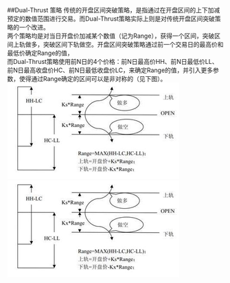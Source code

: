 ##Dual-Thrust 策略
传统的开盘区间突破策略，是指通过在开盘区间的上下加减预定的数值范围进行交易。而Dual-Thrust策略实际上则是对传统开盘区间突破策略的一个改进。<br>
两个策略均是对当日开盘价加减某个数值（记为Range），获得一个区间，突破区间上轨做多，突破区间下轨做空。开盘区间突破策略通过前一个交易日的最高价和最低价确定Range的值，<br>
而Dual-Thrust策略使用前N日的4个价格：前N日最高价HH、前N日最低价LL、前N日最高收盘价HC、前N日最低收盘价LC，来确定Range的值，并引入更多参数，使得通过Range确定的区间可以是非对称的（见下图）。<br>
![](https://github.com/BigNewbiePlus/QuantTradeStrategy/raw/master/images/Dual-Thrust.jpg)
![](https://raw.githubusercontent.com/BigNewbiePlus/QuantTradeStrategy/master/images/Dual-Thrust.jpg)
